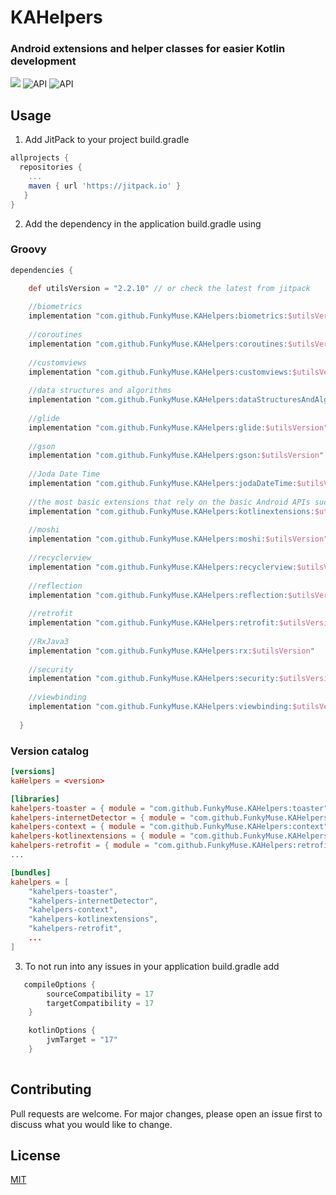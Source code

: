 

# KAHelpers

### Android extensions and helper classes for easier Kotlin development

[![](https://jitpack.io/v/FunkyMuse/KAHelpers.svg)](https://jitpack.io/#FunkyMuse/KAHelpers)
![API](https://img.shields.io/badge/Min%20API-23-green)
![API](https://img.shields.io/badge/Compiled%20API-33-green)

## Usage
1. Add JitPack to your project build.gradle

```gradle
allprojects {
  repositories {
    ...
    maven { url 'https://jitpack.io' }
   }
}
```

2. Add the dependency in the application build.gradle using

### Groovy
```gradle
dependencies {

    def utilsVersion = "2.2.10" // or check the latest from jitpack
    
    //biometrics
    implementation "com.github.FunkyMuse.KAHelpers:biometrics:$utilsVersion"
    
    //coroutines
    implementation "com.github.FunkyMuse.KAHelpers:coroutines:$utilsVersion"
    
    //customviews
    implementation "com.github.FunkyMuse.KAHelpers:customviews:$utilsVersion"
    
    //data structures and algorithms
    implementation "com.github.FunkyMuse.KAHelpers:dataStructuresAndAlgorithms:$utilsVersion"
    
    //glide
    implementation "com.github.FunkyMuse.KAHelpers:glide:$utilsVersion"
    
    //gson
    implementation "com.github.FunkyMuse.KAHelpers:gson:$utilsVersion"
    
    //Joda Date Time
    implementation "com.github.FunkyMuse.KAHelpers:jodaDateTime:$utilsVersion"
    
    //the most basic extensions that rely on the basic Android APIs such as context, content providers etc...
    implementation "com.github.FunkyMuse.KAHelpers:kotlinextensions:$utilsVersion"
    
    //moshi
    implementation "com.github.FunkyMuse.KAHelpers:moshi:$utilsVersion"
    
    //recyclerview
    implementation "com.github.FunkyMuse.KAHelpers:recyclerview:$utilsVersion"
    
    //reflection
    implementation "com.github.FunkyMuse.KAHelpers:reflection:$utilsVersion"
    
    //retrofit
    implementation "com.github.FunkyMuse.KAHelpers:retrofit:$utilsVersion"
    
    //RxJava3
    implementation "com.github.FunkyMuse.KAHelpers:rx:$utilsVersion"
    
    //security
    implementation "com.github.FunkyMuse.KAHelpers:security:$utilsVersion"
    
    //viewbinding
    implementation "com.github.FunkyMuse.KAHelpers:viewbinding:$utilsVersion"
    
  }
```
### Version catalog
```toml
[versions]
kaHelpers = <version>

[libraries]
kahelpers-toaster = { module = "com.github.FunkyMuse.KAHelpers:toaster", version.ref = "kaHelpers" }
kahelpers-internetDetector = { module = "com.github.FunkyMuse.KAHelpers:internetDetector", version.ref = "kaHelpers" }
kahelpers-context = { module = "com.github.FunkyMuse.KAHelpers:context", version.ref = "kaHelpers" }
kahelpers-kotlinextensions = { module = "com.github.FunkyMuse.KAHelpers:kotlinextensions", version.ref = "kaHelpers" }
kahelpers-retrofit = { module = "com.github.FunkyMuse.KAHelpers:retrofit", version.ref = "kaHelpers" }
...

[bundles]
kahelpers = [
    "kahelpers-toaster",
    "kahelpers-internetDetector",
    "kahelpers-context",
    "kahelpers-kotlinextensions",
    "kahelpers-retrofit",
    ...
]
```

3. To not run into any issues in your application build.gradle add

```gradle
   compileOptions {
        sourceCompatibility = 17
        targetCompatibility = 17
    }

    kotlinOptions {
        jvmTarget = "17"
    }
    
```


## Contributing
Pull requests are welcome. For major changes, please open an issue first to discuss what you would like to change.

## License
[MIT](https://choosealicense.com/licenses/mit/)
